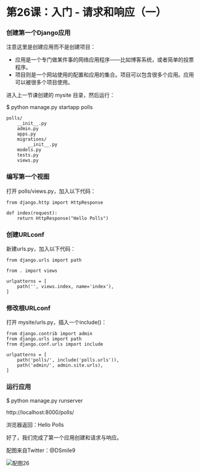 # 第26课：入门 - 请求和响应（一）

### 创建第一个Django应用
注意这里是创建应用而不是创建项目：
* 应用是一个专门做某件事的网络应用程序——比如博客系统，或者简单的投票程序。
* 项目则是一个网站使用的配置和应用的集合。项目可以包含很多个应用。应用可以被很多个项目使用。

进入上一节课创建的 mysite 目录，然后运行：

$ python manage.py startapp polls
```
polls/
    __init__.py
    admin.py
    apps.py
    migrations/
        __init__.py
    models.py
    tests.py
    views.py
```

### 编写第一个视图
打开 polls/views.py，加入以下代码：
```
from django.http import HttpResponse

def index(request):
    return HttpResponse("Hello Polls")
```

### 创建URLconf
新建urls.py，加入以下代码：
```
from django.urls import path

from . import views

urlpatterns = [
    path('', views.index, name='index'),
]
```

### 修改根URLconf
打开 mysite/urls.py，插入一个include()：
```
from django.contrib import admin
from django.urls import path
from django.conf.urls import include

urlpatterns = [
    path('polls/', include('polls.urls')),
    path('admin/', admin.site.urls),
]  
```

### 运行应用
$ python manage.py runserver

http://localhost:8000/polls/

浏览器返回：Hello Polls

好了，我们完成了第一个应用创建和请求与响应。

配图来自Twitter：@DSmile9

![配图26](https://wiki.huihoo.com/images/3/30/Devopsgirls26.png)
